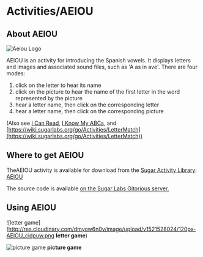 
# Activities/AEIOU

## About AEIOU

![Aeiou Logo](https://wiki.sugarlabs.org/images/8/8b/AEIOUicon.png)

AEIOU is an activity for introducing the Spanish vowels. It displays letters and images and associated sound files, such as 'A as in ave'. There are four modes:

1. click on the letter to hear its name
1. click on the picture to hear the name of the first letter in the word represented by the picture
1. hear a letter name, then click on the corresponding letter
1. hear a letter name, then click on the corresponding picture



(Also see [I Can Read](https://wiki.sugarlabs.org/go/Activities/Icanread), [I Know My ABCs](https://wiki.sugarlabs.org/go/Activities/IKnowMyABCs), and [https://wiki.sugarlabs.org/go/Activities/LetterMatch](https://wiki.sugarlabs.org/go/Activities/LetterMatch))

## Where to get AEIOU
TheAEIOU activity is available for download from the [Sugar Activity Library](http://activities.sugarlabs.org/): [AEIOU](http://activities.sugarlabs.org/en-US/sugar/addon/4626)

The source code is available [on the Sugar Labs Gitorious server.](http://git.sugarlabs.org/aeiou)

## Using AEIOU

![letter game](http://res.cloudinary.com/dmyow6n0v/image/upload/v1521528024/120px-AEIOU_cidpuw.png  **letter game**)

![picture game](http://res.cloudinary.com/dmyow6n0v/image/upload/v1521528140/120px-AEIOU2_o5hltp.png)
**picture game**


